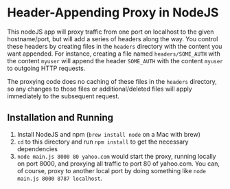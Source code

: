
# Header-Appending Proxy in NodeJS

This nodeJS app will proxy traffic from one port on localhost to the given hostname/port, but will add a series of headers along the way. You control these headers by creating files in the `headers` directory with the content you want appended. For instance, creating a file named `headers/SOME_AUTH` with the content `myuser` will append the header `SOME_AUTH` with the content `myuser` to outgoing HTTP requests.

The proxying code does no caching of these files in the `headers` directory, so any changes to those files or additional/deleted files will apply immediately to the subsequent request.

## Installation and Running

1. Install NodeJS and npm (`brew install node` on a Mac with brew)
2. `cd` to this directory and run `npm install` to get the necessary dependencies
3. `node main.js 8000 80 yahoo.com` would start the proxy, running locally on port 8000, and proxying all traffic to port 80 of yahoo.com. You can, of course, proxy to another local port by doing something like `node main.js 8000 8787 localhost`.
 
